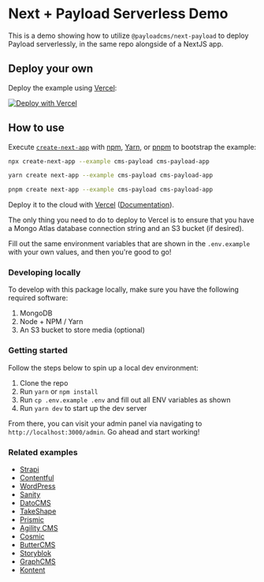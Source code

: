 # Next + Payload Serverless Demo

This is a demo showing how to utilize `@payloadcms/next-payload` to deploy Payload serverlessly, in the same repo alongside of a NextJS app.

## Deploy your own

Deploy the example using [Vercel](https://vercel.com?utm_source=github&utm_medium=readme&utm_campaign=next-example):

[![Deploy with Vercel](https://vercel.com/button)](https://vercel.com/new/git/external?repository-url=https://github.com/vercel/next.js/tree/canary/examples/cms-payload&project-name=cms-payload&repository-name=cms-payload)

## How to use

Execute [`create-next-app`](https://github.com/vercel/next.js/tree/canary/packages/create-next-app) with [npm](https://docs.npmjs.com/cli/init), [Yarn](https://yarnpkg.com/lang/en/docs/cli/create/), or [pnpm](https://pnpm.io) to bootstrap the example:

```bash
npx create-next-app --example cms-payload cms-payload-app
```

```bash
yarn create next-app --example cms-payload cms-payload-app
```

```bash
pnpm create next-app --example cms-payload cms-payload-app
```

Deploy it to the cloud with [Vercel](https://vercel.com/new?utm_source=github&utm_medium=readme&utm_campaign=next-example) ([Documentation](https://nextjs.org/docs/deployment)).

The only thing you need to do to deploy to Vercel is to ensure that you have a Mongo Atlas database connection string and an S3 bucket (if desired).

Fill out the same environment variables that are shown in the `.env.example` with your own values, and then you're good to go!

### Developing locally

To develop with this package locally, make sure you have the following required software:

1. MongoDB
2. Node + NPM / Yarn
3. An S3 bucket to store media (optional)

### Getting started

Follow the steps below to spin up a local dev environment:

1. Clone the repo
2. Run `yarn` or `npm install`
3. Run `cp .env.example .env` and fill out all ENV variables as shown
4. Run `yarn dev` to start up the dev server

From there, you can visit your admin panel via navigating to `http://localhost:3000/admin`. Go ahead and start working!

### Related examples

- [Strapi](/examples/cms-strapi)
- [Contentful](/examples/cms-contentful)
- [WordPress](/examples/cms-wordpress)
- [Sanity](/examples/cms-sanity)
- [DatoCMS](/examples/cms-datocms)
- [TakeShape](/examples/cms-takeshape)
- [Prismic](/examples/cms-prismic)
- [Agility CMS](/examples/cms-agilitycms)
- [Cosmic](/examples/cms-cosmic)
- [ButterCMS](/examples/cms-buttercms)
- [Storyblok](/examples/cms-storyblok)
- [GraphCMS](/examples/cms-graphcms)
- [Kontent](/examples/cms-kontent)

